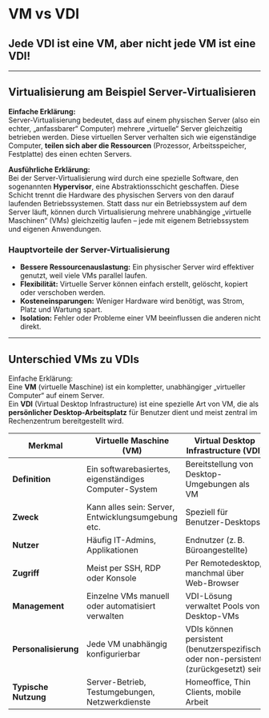 # VM vs VDI

## **Jede VDI ist eine VM, aber nicht jede VM ist eine VDI!**


---

## **Virtualisierung am Beispiel Server-Virtualisieren**

**Einfache Erklärung:**  
Server-Virtualisierung bedeutet, dass auf einem physischen Server (also ein echter, „anfassbarer“ Computer) mehrere „virtuelle“ Server gleichzeitig betrieben werden. Diese virtuellen Server verhalten sich wie eigenständige Computer, **teilen sich aber die Ressourcen** (Prozessor, Arbeitsspeicher, Festplatte) des einen echten Servers.

**Ausführliche Erklärung:**  
Bei der Server-Virtualisierung wird durch eine spezielle Software, den sogenannten **Hypervisor**, eine Abstraktionsschicht geschaffen. Diese Schicht trennt die Hardware des physischen Servers von den darauf laufenden Betriebssystemen. Statt dass nur ein Betriebssystem auf dem Server läuft, können durch Virtualisierung mehrere unabhängige „virtuelle Maschinen“ (VMs) gleichzeitig laufen – jede mit eigenem Betriebssystem und eigenen Anwendungen.

### Hauptvorteile der Server-Virtualisierung

- **Bessere Ressourcenauslastung:** Ein physischer Server wird effektiver genutzt, weil viele VMs parallel laufen.
- **Flexibilität:** Virtuelle Server können einfach erstellt, gelöscht, kopiert oder verschoben werden.
- **Kosteneinsparungen:** Weniger Hardware wird benötigt, was Strom, Platz und Wartung spart.
- **Isolation:** Fehler oder Probleme einer VM beeinflussen die anderen nicht direkt.


---

## **Unterschied VMs zu VDIs**

Einfache Erklärung:  
Eine **VM** (virtuelle Maschine) ist ein kompletter, unabhängiger „virtueller Computer“ auf einem Server.  
Ein **VDI** (Virtual Desktop Infrastructure) ist eine spezielle Art von VM, die als **persönlicher Desktop-Arbeitsplatz** für Benutzer dient und meist zentral im Rechenzentrum bereitgestellt wird.

|Merkmal|Virtuelle Maschine (VM)|Virtual Desktop Infrastructure (VDI)|
|---|---|---|
|**Definition**|Ein softwarebasiertes, eigenständiges Computer-System|Bereitstellung von Desktop-Umgebungen als VM|
|**Zweck**|Kann alles sein: Server, Entwicklungsumgebung etc.|Speziell für Benutzer-Desktops|
|**Nutzer**|Häufig IT-Admins, Applikationen|Endnutzer (z. B. Büroangestellte)|
|**Zugriff**|Meist per SSH, RDP oder Konsole|Per Remotedesktop, manchmal über Web-Browser|
|**Management**|Einzelne VMs manuell oder automatisiert verwalten|VDI-Lösung verwaltet Pools von Desktop-VMs|
|**Personalisierung**|Jede VM unabhängig konfigurierbar|VDIs können persistent (benutzerspezifisch) oder non-persistent (zurückgesetzt) sein|
|**Typische Nutzung**|Server-Betrieb, Testumgebungen, Netzwerkdienste|Homeoffice, Thin Clients, mobile Arbeit|



